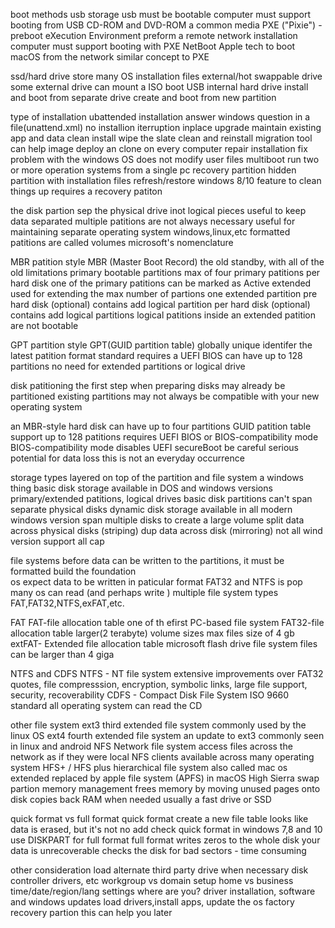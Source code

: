 boot methods
	usb storage
		usb must be bootable 
		computer must support booting from USB
	CD-ROM and DVD-ROM
		a common media
	PXE ("Pixie") - preboot eXecution Environment
		preform a remote network installation
		computer must support booting with PXE
	NetBoot
		Apple tech to boot macOS from the network
		similar concept to PXE

ssd/hard drive
		store many OS installation files
	external/hot swappable drive
		some external drive can mount a ISO
		boot USB
	internal hard drive
		install and boot from separate drive
		create and boot from new partition
	
	
type of installation
	ubattended installation
		answer windows question in a file(unattend.xml)
		no installion iterruption
	inplace upgrade
		maintain existing app and data
	clean install
		wipe the slate clean and reinstall
		migration tool can help
	image 
		deploy an clone on every computer
	repair installation
		fix problem with the windows OS
		does not modify user files
	multiboot 
		run two or more operation systems from a single pc
	recovery partition
		hidden partition with installation files
			refresh/restore
		windows 8/10 feature to clean things up
		requires a recovery patiton
		
	
the disk partion
	sep the physical drive inot logical pieces
		useful to keep data separated
		multiple patitions are not always necessary
	useful for maintaining separate operating system
		windows,linux,etc
	formatted patitions are called volumes
		microsoft's nomenclature
		
MBR patition style
	MBR (Master Boot Record)
		the old standby, with all of the old limitations
	primary
		bootable partitions
		max of four primary patitions per hard disk
		one of the primary patitions can be marked as Active
	extended
		used for extending the max number of partions
		one extended partition pre hard disk (optional)
		contains add logical partition per hard disk (optional)
		contains add logical partitions
		logical patitions inside an extended patition are not bootable
		

GPT partition style
	GPT(GUID partition table)
		globally unique identifer
		the latest patition format standard
	requires a UEFI BIOS
		can have up to 128 partitions
	no need for extended partitions or logical drive
	
disk patitioning
	the first step when preparing disks
		may already be partitioned
			existing partitions may not always be compatible with your new operating system
	
an MBR-style hard disk can have up to four partitions
	 GUID patition table support up to 128 patitions
		requires UEFI BIOS or BIOS-compatibility mode
		BIOS-compatibility mode disables UEFI secureBoot
	be careful
		serious potential for data loss
		this is not an everyday occurrence
		
		
storage types
	layered on top of the partition and file system
		a windows thing
	basic disk storage
		available in DOS and windows versions
		primary/extended patitions, logical drives
		basic disk partitions can't span separate physical disks
	dynamic disk storage
		available in all modern windows version
		span multiple disks to create a large volume 
		split data across physical disks (striping)
		dup data across disk (mirroring)
			not all wind version support all cap
			

file systems
	before data can be written to the partitions, it must be formatted
		build the foundation\
	os expect data to be written in paticular format 
		FAT32 and NTFS is pop
	many os can read (and perhaps write ) multiple file system types
		FAT,FAT32,NTFS,exFAT,etc.
	

FAT 
	FAT-file allocation table 
		one of th efirst PC-based file system
	FAT32-file allocation table
		larger(2 terabyte) volume sizes
		max files size of 4 gb
	extFAT- Extended file allocation table
		microsoft flash drive file system
		files can be larger than 4 giga
	
NTFS and CDFS
	NTFS - NT file system
		extensive improvements over FAT32
		quotes, file compresssion, encryption, symbolic links, large file support, security, recoverability
	CDFS - Compact Disk File System
		ISO 9660 standard
		all operating system can read the CD
		
other file system 
	ext3 
		third extended file system
		commonly used by the linux OS
	ext4 
		fourth extended file system
		an update to ext3
		commonly seen in linux and android 
	NFS
		Network file system
		access files across the network as if they were local
		NFS clients available across many operating system
	HFS+ / HFS plus
		hierarchical file system
		also called mac os extended
		replaced by apple file system
		(APFS) in macOS High Sierra
	swap partion
		memory management 
		frees memory by moving unused pages onto disk 
		copies back RAM when needed
		usually a fast drive or SSD
		
quick format vs full format 
	quick format
		create a new file table
			looks like data is erased, but it's not 
		no add check
	quick format in windows 7,8 and 10
		use DISKPART for full format 
	full format 
		writes zeros to the whole disk
			your data is unrecoverable
		checks the disk for bad sectors - time consuming
		
other consideration
	load alternate third party drive when necessary 
		disk controller drivers, etc
	workgroup vs domain setup
		home vs business
	time/date/region/lang settings
		where are you?
	driver installation, software and windows updates
		load drivers,install apps, update the os
	factory recovery partion
		this can help you later
